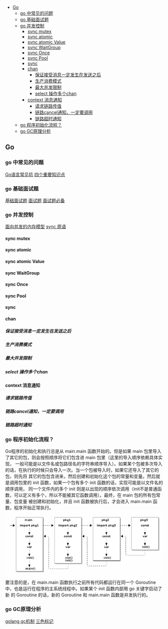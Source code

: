 - [Go](#go)
  - [go 中常见的问题](#go-中常见的问题)
  - [go 基础面试题](#go-基础面试题)
  - [go 并发控制](#go-并发控制)
    - [sync mutex](#sync-mutex)
    - [sync atomic](#sync-atomic)
    - [sync atomic Value](#sync-atomic-value)
    - [sync WaitGroup](#sync-waitgroup)
    - [sync Once](#sync-once)
    - [sync Pool](#sync-pool)
    - [sync](#sync)
    - [chan](#chan)
      - [保证接受消息一定发生在发送之后](#保证接受消息一定发生在发送之后)
      - [生产消费模式](#生产消费模式)
      - [最大并发限制](#最大并发限制)
      - [select 操作多个chan](#select-操作多个chan)
    - [context 消息通知](#context-消息通知)
      - [请求链路传值](#请求链路传值)
      - [链路cancel通知，一定要调用](#链路cancel通知一定要调用)
      - [链路超时通知](#链路超时通知)
  - [go 程序初始化流程？](#go-程序初始化流程)
  - [go GC原理分析](#go-gc原理分析)
## Go

### go 中常见的问题
[Go语言常见坑](https://github.com/chai2010/advanced-go-programming-book/blob/master/appendix/appendix-a-trap.md)
[四个重要知识点](https://zhuanlan.zhihu.com/p/105554073)
### go 基础面试题
[基础面试题](https://zhuanlan.zhihu.com/p/353071138) 
[面试题](https://www.cnblogs.com/wpgraceii/p/10528183.html)
[面试题必备](https://mp.weixin.qq.com/s/tKuecP_dSAbldGTKb9-74Q)
### go 并发控制
[面向并发的内存模型](https://github.com/chai2010/advanced-go-programming-book/blob/master/ch1-basic/ch1-05-mem.md)
[sync 原语](https://segmentfault.com/a/1190000022545889)
#### sync mutex
#### sync atomic
#### sync atomic Value
#### sync WaitGroup
#### sync Once
#### sync Pool
#### sync 
#### chan
##### 保证接受消息一定发生在发送之后
##### 生产消费模式
##### 最大并发限制
##### select 操作多个chan
#### context 消息通知
##### 请求链路传值
##### 链路cancel通知，一定要调用
##### 链路超时通知

### go 程序初始化流程？
Go程序的初始化和执行总是从 main.main 函数开始的。但是如果 main 包里导入了其它的包，则会按照顺序将它们包含进 main 包里（这里的导入顺序依赖具体实现，
一般可能是以文件名或包路径名的字符串顺序导入）。如果某个包被多次导入的话，在执行的时候只会导入一次。当一个包被导入时，如果它还导入了其它的包，则先将
其它的包包含进来，然后创建和初始化这个包的常量和变量。然后就是调用包里的 init 函数，如果一个包有多个 init 函数的话，实现可能是以文件名的顺序调用，
同一个文件内的多个 init 则是以出现的顺序依次调用（init不是普通函数，可以定义有多个，所以不能被其它函数调用）。最终，在 main 包的所有包常量、包变量
被创建和初始化，并且 init 函数被执行后，才会进入 main.main 函数，程序开始正常执行。
![](../images/go初始化流程.png)
要注意的是，在 main.main 函数执行之前所有代码都运行在同一个 Goroutine 中，也是运行在程序的主系统线程中。如果某个 init 函数内部用 go 关键字启动了新
的 Goroutine 的话，新的 Goroutine 和 main.main 函数是并发执行的。

### go GC原理分析
[golang gc机制](https://www.zhihu.com/question/403065438/answer/1426765597)
[三色标记](https://www.jianshu.com/p/ff3d6da5d71a)